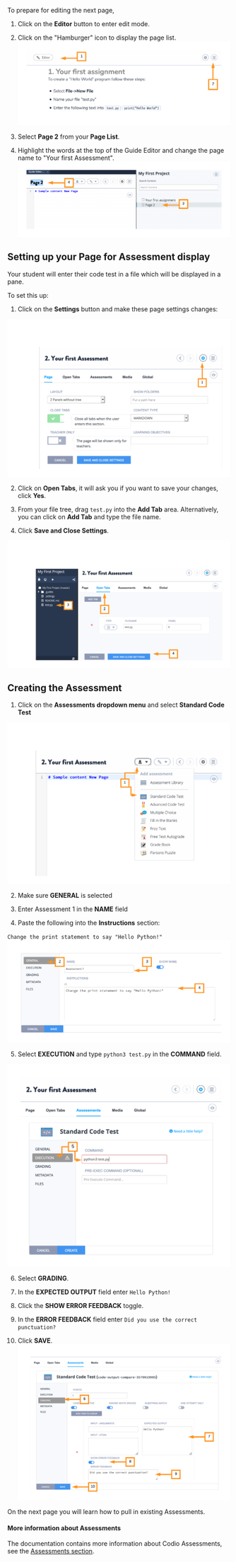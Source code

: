 To prepare for editing the next page,

1. Click on the **Editor** button to enter edit mode.

2. Click on the "Hamburger" icon to display the page list.
![.guides/img/editPageTwo](.guides/img/editPageTwo.png)

3. Select **Page 2** from your **Page List**. 

4. Highlight the words at the top of the Guide Editor and change the page name to "Your first Assessment".
![.guides/img/pageTwo](.guides/img/pageTwo.png)

## Setting up your Page for Assessment display
Your student will enter their code test in a file which will be displayed in a pane. 

To set this up: 

1. Click on the **Settings** button and make these page settings changes:


![.guides/img/pageSettings](.guides/img/pageSettings.png)

2. Click on **Open Tabs**, it will ask you if you want to save your changes, click **Yes**. 

3. From your file tree, drag `test.py` into the **Add Tab** area. Alternatively, you can click on **Add Tab** and type the file name.

4. Click **Save and Close Settings**.

![.guides/img/openTabs](.guides/img/openTabs.png)

## Creating the Assessment
1. Click on the **Assessments dropdown menu** and select **Standard Code Test**

![.guides/img/assessmentDropdown](.guides/img/assessmentDropdown.png)

2. Make sure **GENERAL** is selected

3. Enter Assessment 1 in the **NAME** field

4. Paste the following into the **Instructions** section:

`Change the print statement to say "Hello Python!"`
![.guides/img/generalAssessment](.guides/img/generalAssessment.png)

5. Select **EXECUTION** and type `python3 test.py` in the **COMMAND** field.

![.guides/img/executionAssessment](.guides/img/executionAssessment.png)


6. Select **GRADING**.

7. In the **EXPECTED OUTPUT** field enter `Hello Python!` 

8. Click the **SHOW ERROR FEEDBACK** toggle.

9. In the **ERROR FEEDBACK** field enter `Did you use the correct punctuation?` 

10. Click **SAVE**.
![.guides/img/gradingAssessment](.guides/img/gradingAssessment.png)

On the next page you will learn how to pull in existing Assessments. 

#### More information about Assessments
The documentation contains more information about Codio Assessments, see the  [Assessments section](https://codio.com/docs/content/authoring/assessments/).
